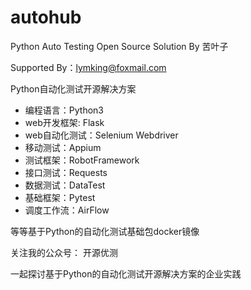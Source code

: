 # autohub
Python Auto Testing Open Source Solution By 苦叶子

Supported By：lymking@foxmail.com

Python自动化测试开源解决方案

- 编程语言：Python3
- web开发框架: Flask
- web自动化测试：Selenium Webdriver
- 移动测试：Appium
- 测试框架：RobotFramework
- 接口测试：Requests
- 数据测试：DataTest
- 基础框架：Pytest
- 调度工作流：AirFlow

等等基于Python的自动化测试基础包docker镜像

关注我的公众号： 开源优测

一起探讨基于Python的自动化测试开源解决方案的企业实践
